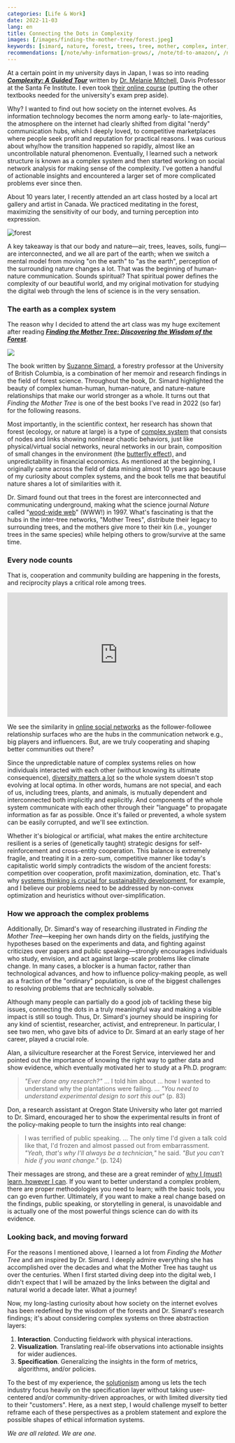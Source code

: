 ```yaml
---
categories: [Life & Work]
date: 2022-11-03
lang: en
title: Connecting the Dots in Complexity
images: [/images/finding-the-mother-tree/forest.jpeg]
keywords: [simard, nature, forest, trees, tree, mother, complex, inter, wisdom, hubs]
recommendations: [/note/why-information-grows/, /note/td-to-amazon/, /note/dividual-in-recsys/]
---
```


At a certain point in my university days in Japan, I was so into reading [***Complexity: A Guided Tour***](https://amzn.to/3Wd4fK5) written by [Dr. Melanie Mitchell](https://melaniemitchell.me/), Davis Professor at the Santa Fe Institute. I even took [their online course](https://www.complexityexplorer.org/) (putting the other textbooks needed for the university's exam prep aside).

Why? I wanted to find out how society on the internet evolves. As information technology becomes the norm among early- to late-majorities, the atmosphere on the internet had clearly shifted from digital "nerdy" communication hubs, which I deeply loved, to competitive marketplaces where people seek profit and reputation for practical reasons. I was curious about why/how the transition happened so rapidly, almost like an uncontrollable natural phenomenon. Eventually, I learned such a network structure is known as a complex system and then started working on social network analysis for making sense of the complexity. I've gotten a handful of actionable insights and encountered a larger set of more complicated problems ever since then.

About 10 years later, I recently attended an art class hosted by a local art gallery and artist in Canada. We practiced meditating in the forest, maximizing the sensitivity of our body, and turning perception into expression. 

![forest](/images/finding-the-mother-tree/forest.jpeg)

A key takeaway is that our body and nature—air, trees, leaves, soils, fungi—are interconnected, and we all are part of the earth; when we switch a mental model from moving "on the earth" to "as the earth", perception of the surrounding nature changes a lot. That was the beginning of human-nature communication. Sounds spiritual? That spiritual power defines the complexity of our beautiful world, and my original motivation for studying the digital web through the lens of science is in the very sensation.

### The earth as a complex system

The reason why I decided to attend the art class was my huge excitement after reading [***Finding the Mother Tree: Discovering the Wisdom of the Forest***](https://www.amazon.ca/Finding-Mother-Tree-Discovering-Intelligence/dp/0735237751).

<a href="https://www.amazon.ca/Finding-Mother-Tree-Discovering-Intelligence/dp/0735237751?&linkCode=li2&tag=takuti-20&linkId=69f0f484b7c618e8e9f4f597bcaa5dce&language=en_CA&ref_=as_li_ss_il" target="_blank"><img border="0" src="//ws-na.amazon-adsystem.com/widgets/q?_encoding=UTF8&ASIN=0735237751&Format=_SL160_&ID=AsinImage&MarketPlace=CA&ServiceVersion=20070822&WS=1&tag=takuti-20&language=en_CA" ></a><img src="https://ir-ca.amazon-adsystem.com/e/ir?t=takuti-20&language=en_CA&l=li2&o=15&a=0735237751" width="1" height="1" border="0" alt="" style="border:none !important; margin:0px !important;" />

The book written by [Suzanne Simard](https://forestry.ubc.ca/faculty-profile/suzanne-simard/), a forestry professor at the University of British Columbia, is a combination of her memoir and research findings in the field of forest science. Throughout the book, Dr. Simard highlighted the beauty of complex human-human, human-nature, and nature-nature relationships that make our world stronger as a whole. It turns out that *Finding the Mother Tree* is one of the best books I've read in 2022 (so far) for the following reasons. 

Most importantly, in the scientific context, her research has shown that forest (ecology, or nature at large) is a type of [complex system](https://complexityexplained.github.io/) that consists of nodes and links showing nonlinear chaotic behaviors, just like physical/virtual social networks, neural networks in our brain, composition of small changes in the environment (the [butterfly effect](https://en.wikipedia.org/wiki/Butterfly_effect)), and unpredictability in financial economics. As mentioned at the beginning, I originally came across the field of data mining almost 10 years ago because of my curiosity about complex systems, and the book tells me that beautiful nature shares a lot of similarities with it.

Dr. Simard found out that trees in the forest are interconnected and communicating underground, making what the science journal *Nature* called "[wood-wide web](https://mothertreeproject.org/background/journal-articles/)" (WWW!) in 1997. What's fascinating is that the hubs in the inter-tree networks, "Mother Trees", distribute their legacy to surrounding trees, and the mothers give more to their kin (i.e., younger trees in the same species) while helping others to grow/survive at the same time.

### Every node counts 

That is, cooperation and community building are happening in the forests, and reciprocity plays a critical role among trees.

<div class="iframe-container"><div style="position:relative;height:0;padding-bottom:56.25%"><iframe src="https://embed.ted.com/talks/lang/en/suzanne_simard_how_trees_talk_to_each_other" width="854" height="480" style="position:absolute;left:0;top:0;width:100%;height:100%" frameborder="0" scrolling="no" allowfullscreen></iframe></div></div>

We see the similarity in [online social networks](https://www.google.com/search?sa=X&source=univ&tbm=isch&q=visualize+social+networks&hl=en&fir=Ojv2NngkrF0ZdM%252CTeTnDSkBWSnbwM%252C_%253BKTXlUJjJ0kOH7M%252CTeTnDSkBWSnbwM%252C_%253BI1JlfweCNw13oM%252CC1MnbWhv0pCXwM%252C_%253BwGJfg55TBEkE-M%252CyJaeN3HwHVo7CM%252C_%253BZqtev_CrmGlR1M%252CESamlZfOl5624M%252C_%253BDA-aZBsVvIUw-M%252Crv1jkxghWc-NgM%252C_%253B7cfbXchWmHVnuM%252CXI2lovcjv0awSM%252C_%253BQ8RJBWBuS1Qg-M%252C_UNvxAikovw53M%252C_%253BE4KtI43pXB5uVM%252CyJaeN3HwHVo7CM%252C_%253Be3_ou2b4Cs7-8M%252CPokiLh4EqTGqkM%252C_&usg=AI4_-kQu5etjGzRcMiIyH8pDpgkSvXwLMg&ved=2ahUKEwiWxfuM-5D7AhUHIjQIHc2mDp0Q7Al6BAhGEFk&biw=1280&bih=1336&dpr=2) as the follower-followee relationship surfaces who are the hubs in the communication network e.g., big players and influencers. But, are we truly cooperating and shaping better communities out there? 

Since the unpredictable nature of complex systems relies on how individuals interacted with each other (without knowing its ultimate consequence), [diversity matters a lot](/note/the-power-of-diverse-thinking/) so the whole system doesn't stop evolving at local optima. In other words, humans are not special, and each of us, including trees, plants, and animals, is mutually dependent and interconnected both implicitly and explicitly. And components of the whole system communicate with each other through their "language" to propagate information as far as possible. Once it's failed or prevented, a whole system can be easily corrupted, and we'll see extinction. 

Whether it's biological or artificial, what makes the entire architecture resilient is a series of (genetically taught) strategic designs for self-reinforcement and cross-entity cooperation. This balance is extremely fragile, and treating it in a zero-sum, competitive manner like today's capitalistic world simply contradicts the wisdom of the ancient forests: competition over cooperation, profit maximization, domination, etc. That's why [systems thinking is crucial for sustainability development](/note/a-bright-future/), for example, and I believe our problems need to be addressed by non-convex optimization and heuristics without over-simplification.

### How we approach the complex problems

Additionally, Dr. Simard's way of researching illustrated in *Finding the Mother Tree*—keeping her own hands dirty on the fields, justifying the hypotheses based on the experiments and data, and fighting against criticizes over papers and public speaking—strongly encourages individuals who study, envision, and act against large-scale problems like climate change. In many cases, a blocker is a human factor, rather than technological advances, and how to influence policy-making people, as well as a fraction of the "ordinary" population, is one of the biggest challenges to resolving problems that are technically solvable. 

Although many people can partially do a good job of tackling these big issues, connecting the dots in a truly meaningful way and making a visible impact is still so tough. Thus, Dr. Simard's journey should be inspiring for any kind of scientist, researcher, activist, and entrepreneur. In particular, I see two men, who gave bits of advice to Dr. Simard at an early stage of her career, played a crucial role.

Alan, a silviculture researcher at the Forest Service, interviewed her and pointed out the importance of knowing the right way to gather data and show evidence, which eventually motivated her to study at a Ph.D. program:

> *"Ever done any research?"* … I told him about … how I wanted to understand why the plantations were failing. … *"You need to understand experimental design to sort this out"* (p. 83)

Don, a research assistant at Oregon State University who later got married to Dr. Simard, encouraged her to show the experimental results in front of the policy-making people to turn the insights into real change:

> I was terrified of public speaking. … The only time I'd given a talk cold like that, I'd frozen and almost passed out from embarrassment. *"Yeah, that's why I'll always be a technician,"* he said. *"But you can't hide if you want change."* (p. 124)

Their messages are strong, and these are a great reminder of [why I (must) learn, however I can](/note/goes-back-to-school/). If you want to better understand a complex problem, there are proper methodologies you need to learn; with the basic tools, you can go even further. Ultimately, if you want to make a real change based on the findings, public speaking, or storytelling in general, is unavoidable and is actually one of the most powerful things science can do with its evidence. 

### Looking back, and moving forward

For the reasons I mentioned above, I learned a lot from *Finding the Mother Tree* and am inspired by Dr. Simard. I deeply admire everything she has accomplished over the decades and what the Mother Tree has taught us over the centuries. When I first started diving deep into the digital web, I didn't expect that I will be amazed by the links between the digital and natural world a decade later. What a journey! 

Now, my long-lasting curiosity about how society on the internet evolves has been redefined by the wisdom of the forests and Dr. Simard's research findings; it's about considering complex systems on three abstraction layers:

1. **Interaction**. Conducting fieldwork with physical interactions.
2. **Visualization**. Translating real-life observations into actionable insights for wider audiences. 
3. **Specification**. Generalizing the insights in the form of metrics, algorithms, and/or policies.

To the best of my experience, the [solutionism](/note/internet-for-the-people/) among us lets the tech industry focus heavily on the specification layer without taking user-centered and/or community-driven approaches, or with limited diversity tied to their "customers". Here, as a next step, I would challenge myself to better reframe each of these perspectives as a problem statement and explore the possible shapes of ethical information systems.

*We are all related. We are one.*

